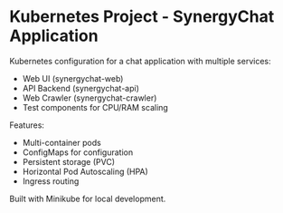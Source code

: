 # Kubernetes Project - SynergyChat Application

Kubernetes configuration for a chat application with multiple services:
- Web UI (synergychat-web)
- API Backend (synergychat-api) 
- Web Crawler (synergychat-crawler)
- Test components for CPU/RAM scaling

Features:
- Multi-container pods
- ConfigMaps for configuration
- Persistent storage (PVC)
- Horizontal Pod Autoscaling (HPA)
- Ingress routing

Built with Minikube for local development.
